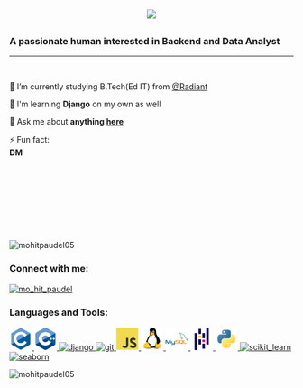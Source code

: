 <!--- 
- 👋 Hi, I’m @MohitPaudel05
- 👀 I’m interested in Data Science and Data Analysis
- 🌱 I’m currently learning Btech in ed IT at Radiant College, Rupandehi, Nepal
--->

<!---
MohitPaudel05/MohitPaudel05 is a ✨ special ✨ repository because its `README.md` (this file) appears on your GitHub profile.
You can click the Preview link to take a look at your changes.
--->

<!--<img src="https://raw.githubusercontent.com/swayamyadav05/swayamyadav05/main/_d7fc07f6-9359-40cb-abea-c7bdd540829b.webp" align="left" height="500" width="500">-->
<h1 align="center">
    <img src="https://readme-typing-svg.herokuapp.com/?font=Righteous&size=35&left=true&vleft=true&width=500&height=70&duration=4000&lines=Hi+There!+👋;+I'm+Mohit+Poudel!;" />
</h1>
<!--
<h1 align="center">
    <img src="https://raw.githubusercontent.com/swayamyadav05/swayamyadav05/main/_d7fc07f6-9359-40cb-abea-c7bdd540829b.webp" align="left" height="500" width="500">
</h1>->

<div align="left">

<!--img src='https://images.leadconnectorhq.com/image/f_webp/q_80/r_1200/u_https://assets.cdn.filesafe.space/8QWt8LMJw3QRISimOwnd/media/65677badfe02906172523997.png' align='left' height = 300 width = 300 -->


<h3 align="left">A passionate human interested in Backend and Data Analyst</h3>
<hr/>
<br/>

<div align="left">
 
🔭 I’m currently studying B.Tech(Ed IT) from <a href="https://radiantcollege.edu.np/">@Radiant</a>
 
<!--👨‍💻 I’m currently working as a SDE intern @ SkillRank -->
  
🌱 I'm learning **Django** on my own as well

💬 Ask me about **anything [here](https://github.com/MohitPaudel05/MohitPaudel05/issues)**

⚡ Fun fact:<br/>
**DM**

 </div>
<br/><br/><br/><br/><br/><br/><br/>


<p align="left"> <img src="https://komarev.com/ghpvc/?username=mohitpaudel05&label=Profile%20views&color=0e75b6&style=flat" alt="mohitpaudel05" /> </p>

<!--<p align="left"> <a href="https://github.com/ryo-ma/github-profile-trophy"><img src="https://github-profile-trophy.vercel.app/?username=mohitpaudel05" alt="mohitpaudel05" /></a> </p>-->

<h3 align="left">Connect with me:</h3>
<p align="left">
<a href="https://instagram.com/mo_hit_paudel" target="blank"><img align="center" src="https://raw.githubusercontent.com/rahuldkjain/github-profile-readme-generator/master/src/images/icons/Social/instagram.svg" alt="mo_hit_paudel" height="30" width="40" /></a>
</p>

<h3 align="left">Languages and Tools:</h3>
<p align="left"> <a href="https://www.cprogramming.com/" target="_blank" rel="noreferrer"> <img src="https://raw.githubusercontent.com/devicons/devicon/master/icons/c/c-original.svg" alt="c" width="40" height="40"/> </a> <a href="https://www.w3schools.com/cpp/" target="_blank" rel="noreferrer"> <img src="https://raw.githubusercontent.com/devicons/devicon/master/icons/cplusplus/cplusplus-original.svg" alt="cplusplus" width="40" height="40"/> </a> <a href="https://www.djangoproject.com/" target="_blank" rel="noreferrer"> <img src="https://cdn.worldvectorlogo.com/logos/django.svg" alt="django" width="40" height="40"/> </a> <a href="https://git-scm.com/" target="_blank" rel="noreferrer"> <img src="https://www.vectorlogo.zone/logos/git-scm/git-scm-icon.svg" alt="git" width="40" height="40"/> </a> <a href="https://developer.mozilla.org/en-US/docs/Web/JavaScript" target="_blank" rel="noreferrer"> <img src="https://raw.githubusercontent.com/devicons/devicon/master/icons/javascript/javascript-original.svg" alt="javascript" width="40" height="40"/> </a> <a href="https://www.linux.org/" target="_blank" rel="noreferrer"> <img src="https://raw.githubusercontent.com/devicons/devicon/master/icons/linux/linux-original.svg" alt="linux" width="40" height="40"/> </a> <a href="https://www.mysql.com/" target="_blank" rel="noreferrer"> <img src="https://raw.githubusercontent.com/devicons/devicon/master/icons/mysql/mysql-original-wordmark.svg" alt="mysql" width="40" height="40"/> </a> <a href="https://pandas.pydata.org/" target="_blank" rel="noreferrer"> <img src="https://raw.githubusercontent.com/devicons/devicon/2ae2a900d2f041da66e950e4d48052658d850630/icons/pandas/pandas-original.svg" alt="pandas" width="40" height="40"/> </a> <a href="https://www.python.org" target="_blank" rel="noreferrer"> <img src="https://raw.githubusercontent.com/devicons/devicon/master/icons/python/python-original.svg" alt="python" width="40" height="40"/> </a> <a href="https://scikit-learn.org/" target="_blank" rel="noreferrer"> <img src="https://upload.wikimedia.org/wikipedia/commons/0/05/Scikit_learn_logo_small.svg" alt="scikit_learn" width="40" height="40"/> </a> <a href="https://seaborn.pydata.org/" target="_blank" rel="noreferrer"> <img src="https://seaborn.pydata.org/_images/logo-mark-lightbg.svg" alt="seaborn" width="40" height="40"/> </a> </p>

<p><img align="left" src="https://github-readme-stats.vercel.app/api/top-langs?username=mohitpaudel05&show_icons=true&locale=en&layout=compact" alt="mohitpaudel05" /></p>

<!--<p>&nbsp;<img align="center" src="https://github-readme-stats.vercel.app/api?username=mohitpaudel05&show_icons=true&locale=en" alt="mohitpaudel05" /></p><->

<!--<p><img align="center" src="https://github-readme-streak-stats.herokuapp.com/?user=mohitpaudel05&" alt="mohitpaudel05" /></p>->
